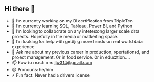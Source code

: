 ## Hi there 👋

- 🔭 I’m currently working on my BI certification from TripleTen
- 🌱 I’m currently learning SQL, Tableau, Power BI, and Python
- 👯 I’m looking to collaborate on any intetestong larger scale data projects. Hopefully in the media or matkerting space. 
- 🤔 I’m looking for help with gettijng more hands on real world data experience 
- 💬 Ask me about my previous career in production, opertationsd, and project management. Or in food service. Or in educztion....
- 📫 How to reach me: jjw314@gmail.com
- 😄 Pronouns: he/him
- ⚡ Fun fact: Never had a drivers license 

